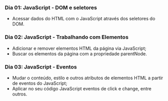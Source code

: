 ### Dia 01: JavaScript - DOM e seletores
- Acessar dados do HTML com o JavaScript através dos seletores do DOM.

### Dia 02: JavaScript - Trabalhando com Elementos
- Adicionar e remover elementos HTML da página via JavaScript;
- Buscar os elementos da página com a propriedade parentNode.

### Dia 03: JavaScript - Eventos
- Mudar o conteúdo, estilo e outros atributos de elementos HTML a partir de eventos do JavaScript;
- Aplicar no seu código JavaScript eventos de click e change, entre outros.
